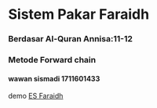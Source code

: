 # Sistem Pakar Faraidh  
### Berdasar Al-Quran Annisa:11-12  
### Metode Forward chain  
#### wawan sismadi 1711601433  

demo [ES Faraidh](https:///wawansismadi.github.io/es)  
